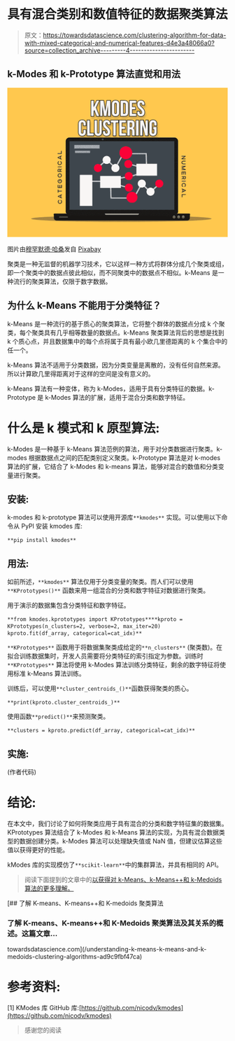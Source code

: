# 具有混合类别和数值特征的数据聚类算法

> 原文：<https://towardsdatascience.com/clustering-algorithm-for-data-with-mixed-categorical-and-numerical-features-d4e3a48066a0?source=collection_archive---------4----------------------->

## k-Modes 和 k-Prototype 算法直觉和用法

![](img/3280b43f60d6166f50aceab9f622f4ea.png)

图片由[穆罕默德·哈桑](https://pixabay.com/users/mohamed_hassan-5229782/?utm_source=link-attribution&amp;utm_medium=referral&amp;utm_campaign=image&amp;utm_content=6087062)发自 [Pixabay](https://pixabay.com/?utm_source=link-attribution&amp;utm_medium=referral&amp;utm_campaign=image&amp;utm_content=6087062)

聚类是一种无监督的机器学习技术，它以这样一种方式将群体分成几个聚类或组，即一个聚类中的数据点彼此相似，而不同聚类中的数据点不相似。k-Means 是一种流行的聚类算法，仅限于数字数据。

## 为什么 k-Means 不能用于分类特征？

k-Means 是一种流行的基于质心的聚类算法，它将整个群体的数据点分成 k 个聚类，每个聚类具有几乎相等数量的数据点。k-Means 聚类算法背后的思想是找到 k 个质心点，并且数据集中的每个点将属于具有最小欧几里德距离的 k 个集合中的任一个。

k-Means 算法不适用于分类数据，因为分类变量是离散的，没有任何自然来源。所以计算欧几里得距离对于这样的空间是没有意义的。

k-Means 算法有一种变体，称为 k-Modes，适用于具有分类特征的数据。k-Prototype 是 k-Modes 算法的扩展，适用于混合分类和数字特征。

# 什么是 k 模式和 k 原型算法:

k-Modes 是一种基于 k-Means 算法范例的算法，用于对分类数据进行聚类。k-modes 根据数据点之间的匹配类别定义聚类。k-Prototype 算法是对 k-modes 算法的扩展，它结合了 k-Modes 和 k-means 算法，能够对混合的数值和分类变量进行聚类。

## 安装:

k-modes 和 k-prototype 算法可以使用开源库`**kmodes**` 实现。可以使用以下命令从 PyPl 安装 kmodes 库:

```
**pip install kmodes**
```

## 用法:

如前所述，`**kmodes**` 算法仅用于分类变量的聚类。而人们可以使用`**KPrototypes()**` 函数来用一组混合的分类和数字特征对数据进行聚类。

用于演示的数据集包含分类特征和数字特征。

```
**from kmodes.kprototypes import KPrototypes****kproto = KPrototypes(n_clusters=2, verbose=2, max_iter=20)
kproto.fit(df_array, categorical=cat_idx)**
```

`**KPrototypes**` 函数用于将数据集聚类成给定的`**n_clusters**` (聚类数)。在拟合训练数据集时，开发人员需要将分类特征的索引指定为参数。训练时`**KPrototypes**` 算法将使用 k-Modes 算法训练分类特征，剩余的数字特征将使用标准 k-Means 算法训练。

训练后，可以使用`**cluster_centroids_()**`函数获得聚类的质心。

```
**print(kproto.cluster_centroids_)**
```

使用函数`**predict()**`来预测聚类。

```
**clusters = kproto.predict(df_array, categorical=cat_idx)**
```

## 实施:

(作者代码)

# 结论:

在本文中，我们讨论了如何将聚类应用于具有混合的分类和数字特征集的数据集。KPrototypes 算法结合了 k-Modes 和 k-Means 算法的实现，为具有混合数据类型的数据创建分类。k-Modes 算法可以处理缺失值或 NaN 值，但建议估算这些值以获得更好的性能。

kModes 库的实现模仿了`**scikit-learn**`中的集群算法，并具有相同的 API。

> 阅读下面提到的文章中的[以获得对 k-Means、k-Means++和 k-Medoids 算法的更多理解。](/understanding-k-means-k-means-and-k-medoids-clustering-algorithms-ad9c9fbf47ca)

[](/understanding-k-means-k-means-and-k-medoids-clustering-algorithms-ad9c9fbf47ca) [## 了解 K-means、K-means++和 K-medoids 聚类算法

### 了解 K-means、K-means++和 K-Medoids 聚类算法及其关系的概述。这篇文章…

towardsdatascience.com](/understanding-k-means-k-means-and-k-medoids-clustering-algorithms-ad9c9fbf47ca) 

# 参考资料:

[1] KModes 库 GitHub 库:[https://github.com/nicodv/kmodes](https://github.com/nicodv/kmodes)

> 感谢您的阅读